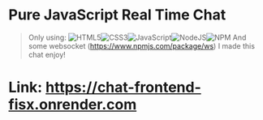 # Pure JavaScript Real Time Chat
> Only using:
![HTML5](https://img.shields.io/badge/html5-%23E34F26.svg?style=flat&logo=html5&logoColor=white)![CSS3](https://img.shields.io/badge/css3-%231572B6.svg?style=flat&logo=css3&logoColor=white)![JavaScript](https://img.shields.io/badge/javascript-%23323330.svg?style=flat&logo=javascript&logoColor=%23F7DF1E)![NodeJS](https://img.shields.io/badge/node.js-6DA55F?style=flat&logo=node.js&logoColor=white)![NPM](https://img.shields.io/badge/NPM-%23CB3837.svg?style=flat&logo=npm&logoColor=white)
And some websocket (https://www.npmjs.com/package/ws)
> I made this chat enjoy!
# Link: https://chat-frontend-fisx.onrender.com
